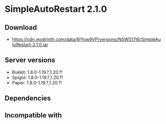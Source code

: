# SimpleAutoRestart 2.1.0

## Download
- https://cdn.modrinth.com/data/6lYow9VP/versions/NSWS17t6/SimpleAutoRestart-2.1.0.jar


## Server versions
- Bukkit: 1.8.0-1.19.?,1.20.?!
- Spigot: 1.8.0-1.19.?,1.20.?!
- Paper: 1.8.0-1.19.?,1.20.?!

## Dependencies

## Incompatible with